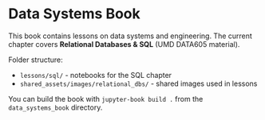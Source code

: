 # Data Systems Book

This book contains lessons on data systems and engineering. The current chapter covers **Relational Databases & SQL** (UMD DATA605 material).

Folder structure:
- `lessons/sql/` - notebooks for the SQL chapter
- `shared_assets/images/relational_dbs/` - shared images used in lessons

You can build the book with `jupyter-book build .` from the `data_systems_book` directory.